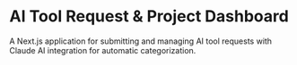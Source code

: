 # AI Tool Request & Project Dashboard

A Next.js application for submitting and managing AI tool requests with Claude AI integration for automatic categorization.